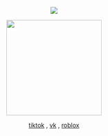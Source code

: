 <div align="center">


![](https://komarev.com/ghpvc/?username=ghlbli&base=1250&color=78d6b8&label=✧)


<p align="center"> <img width="220" src="https://i.postimg.cc/d08q8NQj/b000210df0ebc05905dede32ada9f993.jpg"/>
  
[tiktok](https://www.tiktok.com/@kishliaa) , [vk](https://vk.com/ke7str) , [roblox](https://www.roblox.com/users/7672776614/profile)
